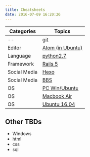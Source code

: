 ```yaml
---
title: Cheatsheets
date: 2016-07-09 16:20:26
---
```


 Categories | Topics
 ----- | -----------
-- | [git](/Cheatsheets/git)
Editor | [Atom (in Ubuntu)](/Cheatsheets/atom_in_ubuntu1604)
Language | [python2.7](/Cheatsheets/python27)
Framework | [Rails 5](/Cheatsheets/rails5)
Social Media | [Hexo](/Cheatsheets/hexo_note)
Social Media | [BBS](/Cheatsheets/bbs)
OS | [PC Win/Ubuntu](/Cheatsheets/asus_n82jq_setting)
OS | [Macbook Air](/Cheatsheets/macbookair)
OS | [Ubuntu 16.04](/Cheatsheets/ubuntu1604)




## Other TBDs
- Windows
- html
- css
- sql
